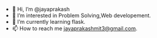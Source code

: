 - 👋 Hi, I’m @jayaprakash
- 👀 I’m interested in Problem Solving,Web developement.
- 🌱 I’m currently learning flask.
- 📫 How to reach me jayaprakashmit3@gmail.com.

<!---
jpraxsh/jpraxsh is a ✨ special ✨ repository because its `README.md` (this file) appears on your GitHub profile.
You can click the Preview link to take a look at your changes.
--->
